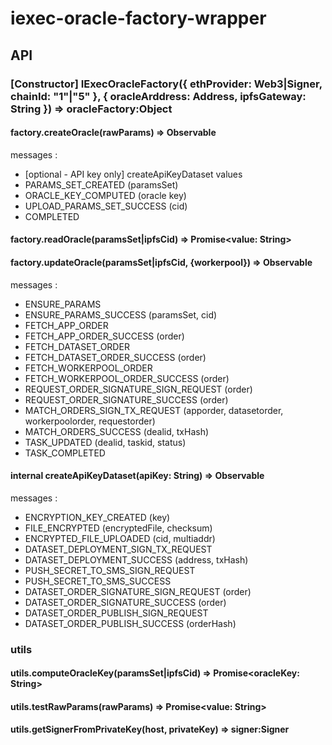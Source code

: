 # iexec-oracle-factory-wrapper

## API

### \[Constructor\] IExecOracleFactory({ ethProvider: Web3|Signer, chainId: "1"|"5" }, { oracleArddress: Address, ipfsGateway: String }) => oracleFactory:Object

#### factory.createOracle(rawParams) => Observable

messages :

- \[optional - API key only\] createApiKeyDataset values
- PARAMS_SET_CREATED (paramsSet)
- ORACLE_KEY_COMPUTED (oracle key)
- UPLOAD_PARAMS_SET_SUCCESS (cid)
- COMPLETED

#### factory.readOracle(paramsSet|ipfsCid) => Promise\<value: String\>

#### factory.updateOracle(paramsSet|ipfsCid, {workerpool}) => Observable

messages :

- ENSURE_PARAMS
- ENSURE_PARAMS_SUCCESS (paramsSet, cid)
- FETCH_APP_ORDER
- FETCH_APP_ORDER_SUCCESS (order)
- FETCH_DATASET_ORDER
- FETCH_DATASET_ORDER_SUCCESS (order)
- FETCH_WORKERPOOL_ORDER
- FETCH_WORKERPOOL_ORDER_SUCCESS (order)
- REQUEST_ORDER_SIGNATURE_SIGN_REQUEST (order)
- REQUEST_ORDER_SIGNATURE_SUCCESS (order)
- MATCH_ORDERS_SIGN_TX_REQUEST (apporder, datasetorder, workerpoolorder, requestorder)
- MATCH_ORDERS_SUCCESS (dealid, txHash)
- TASK_UPDATED (dealid, taskid, status)
- TASK_COMPLETED

#### internal createApiKeyDataset(apiKey: String) => Observable

messages :

- ENCRYPTION_KEY_CREATED (key)
- FILE_ENCRYPTED (encryptedFile, checksum)
- ENCRYPTED_FILE_UPLOADED (cid, multiaddr)
- DATASET_DEPLOYMENT_SIGN_TX_REQUEST
- DATASET_DEPLOYMENT_SUCCESS (address, txHash)
- PUSH_SECRET_TO_SMS_SIGN_REQUEST
- PUSH_SECRET_TO_SMS_SUCCESS
- DATASET_ORDER_SIGNATURE_SIGN_REQUEST (order)
- DATASET_ORDER_SIGNATURE_SUCCESS (order)
- DATASET_ORDER_PUBLISH_SIGN_REQUEST
- DATASET_ORDER_PUBLISH_SUCCESS (orderHash)

### utils

#### utils.computeOracleKey(paramsSet|ipfsCid) => Promise\<oracleKey: String\>

#### utils.testRawParams(rawParams) => Promise\<value: String\>

#### utils.getSignerFromPrivateKey(host, privateKey) => signer:Signer
